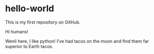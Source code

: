 # hello-world
This is my first repository on GitHub.

Hi humans!

Wenli here, I like python!
I've had tacos on the moon and find them far superior to Earth tacos.
